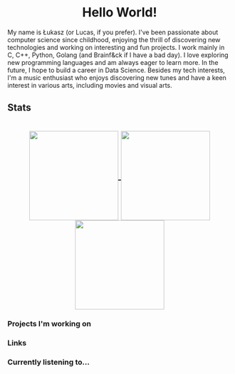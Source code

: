 <h1 align="center">Hello World!</h1>
My name is Łukasz (or Lucas, if you prefer). I've been passionate about computer science since childhood, enjoying the thrill of discovering new technologies and working on interesting and fun projects. I work mainly in C, C++, Python, Golang (and Brainf&ck if I have a bad day). I love exploring new programming languages and am always eager to learn more. In the future, I hope to build a career in Data Science.
Besides my tech interests, I'm a music enthusiast who enjoys discovering new tunes and have a keen interest in various arts, including movies and visual arts.

## Stats
<h1 align="center"><a href="https://github.com/Klus3kk/github-readme-stats">
  <img height=200 align="center" src="https://github-readme-stats.vercel.app/api?username=Klus3kk&theme=tokyonight&hide=issues,contribs,prs" />
</a>
<a href="https://github.com/Klus3kk/convoychat">
  <img height=200 align="center" src="https://github-readme-stats.vercel.app/api/top-langs?username=Klus3kk&layout=compact&langs_count=8&card_width=320&theme=tokyonight" />
</a>
<a href="https://github.com/Klus3kk/convoychat">
  <img height=200 align="center" src="[https://github-readme-stats.vercel.app/api/top-langs?username=Klus3kk&layout=compact&langs_count=8&card_width=320&theme=tokyonight](https://github-readme-streak-stats.herokuapp.com/?user=Klus3kk&theme=dark&count_private=true&bg_color=0d1116&title_color=ce09ec&text_color=a4aacb&icon_color=007ec6)" />
</a>


</h1> 

### Projects I'm working on


### Links



### Currently listening to...
